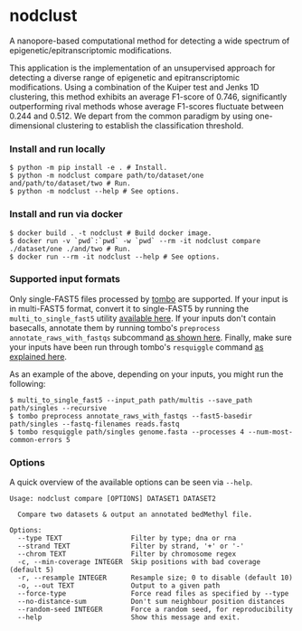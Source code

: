 # nodclust

A nanopore-based computational method for detecting a wide spectrum of
epigenetic/epitranscriptomic modifications.

This application is the implementation of an unsupervised approach for detecting
a diverse range of epigenetic and epitranscriptomic modifications. Using a
combination of the Kuiper test and Jenks 1D clustering, this method exhibits an
average F1-score of 0.746, significantly outperforming rival methods whose
average F1-scores fluctuate between 0.244 and 0.512. We depart from the common
paradigm by using one-dimensional clustering to establish the classification
threshold.

### Install and run locally
```shell
$ python -m pip install -e . # Install.
$ python -m nodclust compare path/to/dataset/one and/path/to/dataset/two # Run.
$ python -m nodclust --help # See options.
```

### Install and run via docker
```shell
$ docker build . -t nodclust # Build docker image.
$ docker run -v `pwd`:`pwd` -w `pwd` --rm -it nodclust compare ./dataset/one ./and/two # Run.
$ docker run --rm -it nodclust --help # See options.
```

### Supported input formats
Only single-FAST5 files processed by
[tombo](https://nanoporetech.github.io/tombo/index.html) are supported. If your
input is in multi-FAST5 format, convert it to single-FAST5 by running the
`multi_to_single_fast5` utility [available
here](https://github.com/nanoporetech/ont_fast5_api). If your inputs don't
contain basecalls, annotate them by running tombo's `preprocess
annotate_raws_with_fastqs` subcommand [as shown
here](https://nanoporetech.github.io/tombo/examples.html?highlight=annotate_raw_with_fastqs).
Finally, make sure your inputs have been run through tombo's `resquiggle`
command [as explained
here](https://nanoporetech.github.io/tombo/examples.html?highlight=resquiggle).

As an example of the above, depending on your inputs, you might run the following:
```shell
$ multi_to_single_fast5 --input_path path/multis --save_path path/singles --recursive
$ tombo preprocess annotate_raws_with_fastqs --fast5-basedir path/singles --fastq-filenames reads.fastq
$ tombo resquiggle path/singles genome.fasta --processes 4 --num-most-common-errors 5
```

### Options
A quick overview of the available options can be seen via `--help`.

```shell
Usage: nodclust compare [OPTIONS] DATASET1 DATASET2

  Compare two datasets & output an annotated bedMethyl file.

Options:
  --type TEXT                 Filter by type; dna or rna
  --strand TEXT               Filter by strand, '+' or '-'
  --chrom TEXT                Filter by chromosome regex
  -c, --min-coverage INTEGER  Skip positions with bad coverage (default 5)
  -r, --resample INTEGER      Resample size; 0 to disable (default 10)
  -o, --out TEXT              Output to a given path
  --force-type                Force read files as specified by --type
  --no-distance-sum           Don't sum neighbour position distances
  --random-seed INTEGER       Force a random seed, for reproducibility
  --help                      Show this message and exit.
```
